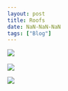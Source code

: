 ```yaml
---
layout: post
title: Roofs
date: NaN-NaN-NaN
tags: ["Blog"]
---
```


​[![](http://unterbahn.com/wp-content/uploads/2016/11/wp-1479412723331.jpg)](wp-1479412723331.jpg)

[![](http://unterbahn.com/wp-content/uploads/2016/11/wp-image-2043476230jpg.jpg)](wp-image-2043476230jpg.jpg)

[![](http://unterbahn.com/wp-content/uploads/2016/11/wp-image-979662231jpg.jpg)](wp-image-979662231jpg.jpg)